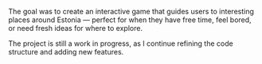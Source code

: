 The goal was to create an interactive game that guides users to interesting places around Estonia — perfect for when they have free time, feel bored, or need fresh ideas for where to explore.

The project is still a work in progress, as I continue refining the code structure and adding new features.
